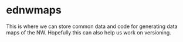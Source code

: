# ednwmaps

This is where we can store common data and code for generating data maps of the NW. Hopefully this can also help us work on versioning.
